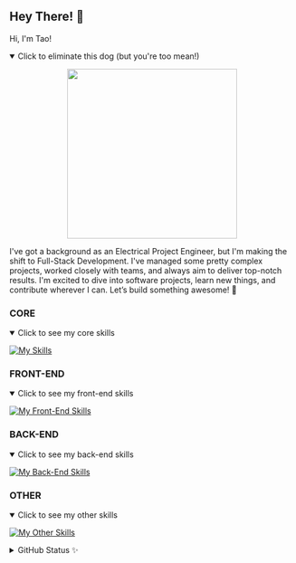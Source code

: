 ## Hey There! 👋


Hi, I'm Tao! 

<details open>
  <summary>Click to eliminate this dog (but you're too mean!)</summary>
  <p align="center">
    <img src="https://media.tenor.com/Af4QqL6jm5EAAAAj/kngf-assistentiehond.gif" width="300"/>
  </p>
</details>




I've got a background as an Electrical Project Engineer, but I'm making the shift to Full-Stack Development. I've managed some pretty complex projects, worked closely with teams, and always aim to deliver top-notch results. I'm excited to dive into software projects, learn new things, and contribute wherever I can. Let’s build something awesome! 🚀


### CORE

<details open>
  <summary>Click to see my core skills</summary>
  <p align="left">
    <a href="https://skillicons.dev">
      <img src="https://skillicons.dev/icons?i=c,java,js,ts" alt="My Skills"/>
    </a>
  </p>
</details>


### FRONT-END

<details open>
  <summary>Click to see my front-end skills</summary>
  <p align="left">
    <a href="https://skillicons.dev">
      <img src="https://skillicons.dev/icons?i=html,css,tailwind,materialui,react,vite,nextjs" alt="My Front-End Skills"/>
    </a>
  </p>
</details>


### BACK-END

<details open>
  <summary>Click to see my back-end skills</summary>
  <p align="left">
    <a href="https://skillicons.dev">
      <img src="https://skillicons.dev/icons?i=nodejs,expressjs,nextjs,supabase,postgres,mysql,mongodb,postman" alt="My Back-End Skills"/>
    </a>
  </p>
</details>


### OTHER

<details open>
  <summary>Click to see my other skills</summary>
  <p align="left">
    <a href="https://skillicons.dev">
      <img src="https://skillicons.dev/icons?i=apple,linux,vscode,vim,git,github,figma" alt="My Other Skills"/>
    </a>
  </p>
</details>


<details>
  <summary>GitHub Status ✨</summary>
<div style="display: flex; justify-content: space-between;">
  <a href="http://www.github.com/prechak">
    <img src="http://github-readme-streak-stats.herokuapp.com?user=prechak&theme=tokyonight&background=000000(https://git.io/streak-stats)" 
         alt="GitHub Streak Stats" 
         style="width: 410px; height: 200px; object-fit: cover; border: none;" />
  </a>
</div>

<div>
  <a href="https://github.com/prechak" align="left" >
    <img src="https://github-readme-stats.vercel.app/api/top-langs/?username=prechak&layout=compact&theme=tokyonight" 
         alt="Top Languages" 
         style="width: 410px; height: 200px; object-fit: cover; border: none;" />
  </a>
</div>

<div>
  <a href="https://github.com/prechak">
      <img src="https://github-readme-stats.vercel.app/api?username=prechak&layout=compact&theme=tokyonight" 
           alt="GitHub Stats" 
           style="width: 410px; height: 200px; object-fit: cover; border: none;" />
    </a>
</div>
</details>
<!--
<p align="right">
  <img src="https://komarev.com/ghpvc/?username=prechak&color=ff69b4" alt="Page Views"/>
</p>
-->
